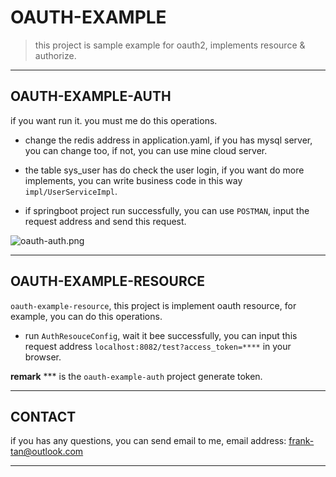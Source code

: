 
# OAUTH-EXAMPLE

> this project is sample example for oauth2, implements resource & authorize.

---

## OAUTH-EXAMPLE-AUTH

 if you want run it. you must me do this operations. 
 
 - change the redis address in application.yaml, if you has mysql server, you can change too, if not, you can use mine cloud server.
 
 - the table sys_user has do check the user login, if you want do more implements, you can write business code in this way `impl/UserServiceImpl`.
 
 - if springboot project run successfully, you can use `POSTMAN`, input the request address and send this request.
    
 ![oauth-auth.png](https://i.loli.net/2020/04/03/gSny94I1KRiUqaH.png)

---

## OAUTH-EXAMPLE-RESOURCE
    
  `oauth-example-resource`, this project is implement oauth resource, for example, you can do this operations.
  
  - run `AuthResouceConfig`, wait it bee successfully, you can input this request address `localhost:8082/test?access_token=****` in your browser. 
  
  **remark**  *** is the `oauth-example-auth` project generate token.

---

## CONTACT

  if you has any questions, you can send email to me, email address: [frank-tan@outlook.com](mailto:frank-tan@outlook.com)
  
---